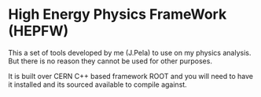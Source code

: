 # High Energy Physics FrameWork (HEPFW) #

This a set of tools developed by me (J.Pela) to use on my physics analysis. But there is no reason they cannot be used for other purposes.

It is built over CERN C++ based framework ROOT and you will need to have it installed and its sourced available to compile against.

<!--
NOTE: To be fixed

## Compilations Instructions ##

* Getting and compiling ROOT sources 
NOTE: There may be packages for you linux distro that do this for you):

Corrent version of ICTools was compiled and tested with ROOT v5.34.14, I recommend using this version of better.

```
wget ftp://root.cern.ch/root/root_v5.34.14.source.tar.gz
tar -xvf root_v5.34.14.source.tar.gz
cd root
./configure
. bin/thisroot.sh
make install
cd ..
```

If all went well you should have root compiled and setup. If you want to have it set up automatically when you start a command prompt (and you use bash) add to you .bashrc

```
source <path to ROOT>/bin/thisroot.sh
```

* Latest release of ICTools from github.com
NOTE: For this example using ICTools v0.2. There may be actually a more recent version online:

```
wget https://github.com/joaopela/ICTools/archive/RAT_v1.0.tar.gz
tar -xvf RAT_v1.0.tar.gz
cd ICTools-0.2/lib/
make all
```

And you are done!

## Usage Instructions ##

* To setup an instalation of ICTools as the current one you can use the command <>. This will setup the appropriate paths so the built binaries and libraries become easilly usable by you.

    source <path to ICTools>/ICTools/bin/thisICTools.(c)sh

* You can setup your bash or csh bases command line to automatically use a specific version of ICTools by:

Adding to your .bashrc:

```
source <path to ICTools>/bin/thisICTools.sh
```

* After setting up ICTools you can easilly compile and link you code using the provided scripts:

For compilation:

```
ictools-config --cflags
```

For linking:

```
ictools-config --libs
```

## Code Development using RAT ##

You can use ICTools as the basis for your project compilation. ICTools source code is located inside ICTools/src and it follows a package/subpackage structure. Inside each subpackage source files should be located inside the "src" directory, headers should be inside "interface" and sources intended to become executable should be inside directory "exe"

When you run make on the whole ICTools package any sources found following this structure will be compiled correctly taking into account dependencies.

NOTE: If you wish to include headers from ICTools you can use the path "package/subpackage/interface/class.h" since the project makefile is aware if this include base by default. 

## Developing RAT ##

Are you interested in adding code to ICTools, send me an email explaining what you want to contribute to, so we can coordinate. And after that just send me your pull request via github.com :D-->
